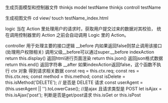 

生成页面模型和控制器文件
thinkjs model testName
thinkjs controll testName

生成视图文件
cd view/
touch testName_index.html

logic
当在 Action 里处理用户的请求时，获取用户提交过来的数据对其校验，
统在调用控制器里的 Action 之前会自动调用 Logic 里的 Action。

controller
    用于处理主要的接口逻辑
    __before 内如果返回false则禁止调用该接口(处理用户权限相关)
    调用父级__before可以通过super.__before
    indexAction
    return this.display() 返回html进行页面渲染
    return this.json() 返回json格式数据
    return this.end() 返回字符串
    __after 如果indexAction返回false，这个函数不执行
    ctx 对象
    得到请求相关数据
    const req = this.ctx.req;
    const res = this.ctx.res;
    const method = this.method;
    const isDelete = this.isMethod('DELETE'); // 是否是 DELETE 请求
    const userAgent = (this.userAgent || '').toLowerCase();
    //是ajax 且请求类型是 POST
    let isAjax = this.isAjax('post');
    判断是否是get/post请求 this.isGet or this.isPost
